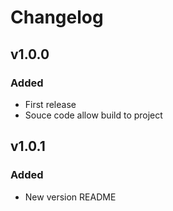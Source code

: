 # Changelog

## v1.0.0
### Added
- First release
- Souce code allow build to project

## v1.0.1
### Added
- New version README